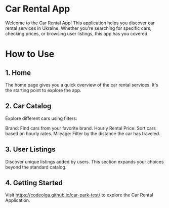 # Car Rental App

Welcome to the Car Rental App! This application helps you discover car rental services in Ukraine. Whether you're searching for specific cars, checking prices, or browsing user listings, this app has you covered.

# How to Use

## 1. Home
The home page gives you a quick overview of the car rental services. It's the starting point to explore the app.

## 2. Car Catalog
Explore different cars using filters:

Brand: Find cars from your favorite brand.
Hourly Rental Price: Sort cars based on hourly rates.
Mileage: Filter by the distance the car has traveled.

## 3. User Listings
Discover unique listings added by users. This section expands your choices beyond the standard catalog.

## 4. Getting Started
Visit https://codeolga.github.io/car-park-test/ to explore the Car Rental Application.

